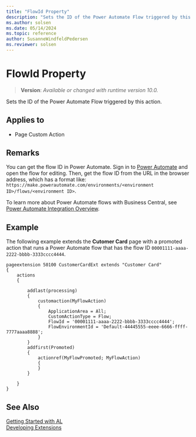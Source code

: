 ```yaml
---
title: "FlowId Property"
description: "Sets the ID of the Power Automate Flow triggered by this action."
ms.author: solsen
ms.date: 05/14/2024
ms.topic: reference
author: SusanneWindfeldPedersen
ms.reviewer: solsen
---
```

[//]: # (START>DO_NOT_EDIT)
[//]: # (IMPORTANT:Do not edit any of the content between here and the END>DO_NOT_EDIT.)
[//]: # (Any modifications should be made in the .xml files in the ModernDev repo.)
# FlowId Property
> **Version**: _Available or changed with runtime version 10.0._

Sets the ID of the Power Automate Flow triggered by this action.

## Applies to
-   Page Custom Action

[//]: # (IMPORTANT: END>DO_NOT_EDIT)

## Remarks

You can get the flow ID in Power Automate. Sign in to [Power Automate](https://powerautomate.com) and open the flow for editing. Then, get the flow ID from the URL in the browser address, which has a format like: `https://make.powerautomate.com/environments/<environment ID>/flows/<environment ID>`.

To learn more about Power Automate flows with Business Central, see [Power Automate Integration Overview](../../powerplatform/power-automate-overview.md).

## Example

The following example extends the **Cutomer Card** page with a promoted action that runs a Power Automate flow that has the flow ID `00001111-aaaa-2222-bbbb-3333cccc4444`.

```al
pageextension 50100 CustomerCardExt extends "Customer Card"
{
    actions
    {
        
        addlast(processing)
        {
            customaction(MyFlowAction)
            {
                ApplicationArea = All;
                CustomActionType = Flow;
                FlowId = '00001111-aaaa-2222-bbbb-3333cccc4444';
                FlowEnvironmentId = 'Default-44445555-eeee-6666-ffff-7777aaaa8888';
            }
        }
        addfirst(Promoted)
        {
            actionref(MyFlowPromoted; MyFlowAction)
            {
            }
        }

    }
}
```

## See Also  
[Getting Started with AL](../devenv-get-started.md)  
[Developing Extensions](../devenv-dev-overview.md)  